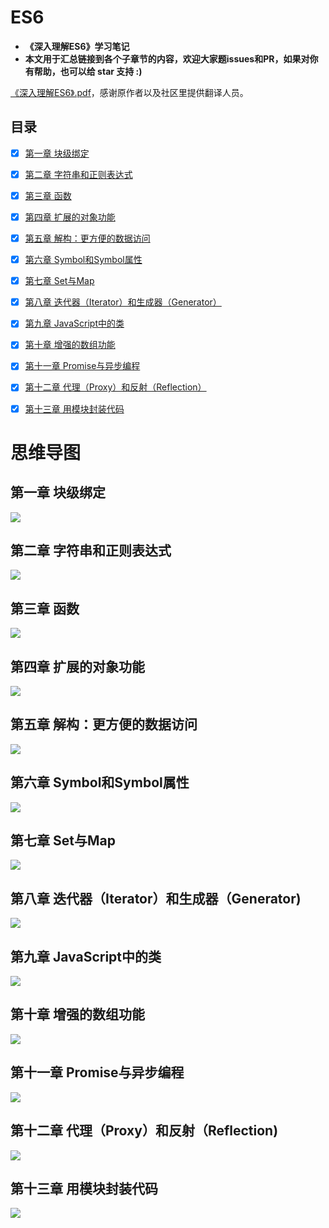 # ES6    
* **《深入理解ES6》学习笔记**
*  **本文用于汇总链接到各个子章节的内容，欢迎大家题issues和PR，如果对你有帮助，也可以给 star 支持 :)**

[《深入理解ES6》.pdf][27]，感谢原作者以及社区里提供翻译人员。
## 目录

- [x] [第一章 块级绑定][1]

- [x] [第二章 字符串和正则表达式][2]

- [x] [第三章 函数][3]

- [x] [第四章 扩展的对象功能][4]

- [x] [第五章 解构：更方便的数据访问][5]

- [x] [第六章 Symbol和Symbol属性][6]

- [x] [第七章 Set与Map][7]

- [x] [第八章 迭代器（Iterator）和生成器（Generator）][8]

- [x] [第九章 JavaScript中的类][9]

- [x] [第十章 增强的数组功能][10]

- [x] [第十一章 Promise与异步编程][11]

- [x] [第十二章 代理（Proxy）和反射（Reflection）][12]

- [x] [第十三章 用模块封装代码][13]

#  思维导图

## 第一章 块级绑定
    
![][14]   

## 第二章 字符串和正则表达式
![][15]

## 第三章 函数    
![][16]

## 第四章 扩展的对象功能
![][17]

## 第五章 解构：更方便的数据访问
![][18]

## 第六章 Symbol和Symbol属性
![][19]

## 第七章 Set与Map
![][20]

## 第八章 迭代器（Iterator）和生成器（Generator)
![][21]

## 第九章 JavaScript中的类
![][22]

## 第十章 增强的数组功能
![][23]

## 第十一章 Promise与异步编程
![][24]

## 第十二章 代理（Proxy）和反射（Reflection)
![][25]

## 第十三章 用模块封装代码
![][26]


[1]: https://github.com/CL0610/ES6-learning/blob/master/1.%E5%9D%97%E7%BA%A7%E7%BB%91%E5%AE%9A/1.%E5%9D%97%E7%BA%A7%E7%BB%91%E5%AE%9A.md
[2]: https://github.com/CL0610/ES6-learning/blob/master/2.%E5%AD%97%E7%AC%A6%E4%B8%B2%E4%B8%8E%E6%AD%A3%E5%88%99%E8%A1%A8%E8%BE%BE%E5%BC%8F/%E5%AD%97%E7%AC%A6%E4%B8%B2%E4%B8%8E%E6%AD%A3%E5%88%99%E8%A1%A8%E8%BE%BE%E5%BC%8F.md
[3]: https://github.com/CL0610/ES6-learning/blob/master/3.%E5%87%BD%E6%95%B0/3.%E6%B7%B1%E5%85%A5%E7%90%86%E8%A7%A3ES6--%E5%87%BD%E6%95%B0.md
[4]: https://github.com/CL0610/ES6-learning/blob/master/4.%E6%89%A9%E5%B1%95%E7%9A%84%E5%AF%B9%E8%B1%A1%E5%8A%9F%E8%83%BD/%E6%B7%B1%E5%85%A5%E7%90%86%E8%A7%A3ES6--%E6%89%A9%E5%B1%95%E7%9A%84%E5%AF%B9%E8%B1%A1%E5%8A%9F%E8%83%BD.md
[5]: https://github.com/CL0610/ES6-learning/blob/master/4.%E6%89%A9%E5%B1%95%E7%9A%84%E5%AF%B9%Ehttps://github.com/CL0610/ES6-learning/blob/master/5.%E8%A7%A3%E6%9E%84%EF%BC%9A%E6%9B%B4%E6%96%B9%E4%BE%BF%E7%9A%84%E6%95%B0%E6%8D%AE%E8%AE%BF%E9%97%AE/%E6%B7%B1%E5%85%A5%E7%90%86%E8%A7%A3ES6--5.%E8%A7%A3%E6%9E%84%EF%BC%9A%E6%9B%B4%E6%96%B9%E4%BE%BF%E7%9A%84%E6%95%B0%E6%8D%AE%E8%AE%BF%E9%97%AE.md
[6]:https://github.com/CL0610/ES6-learning/blob/master/6.%E7%AC%A6%E5%8F%B7%E4%B8%8E%E7%AC%A6%E5%8F%B7%E5%B1%9E%E6%80%A7/6.%E7%AC%A6%E5%8F%B7%E4%B8%8E%E7%AC%A6%E5%8F%B7%E5%B1%9E%E6%80%A7.md
[7]:https://github.com/CL0610/ES6-learning/blob/master/7.Set%E5%92%8CMap/7.Set%E5%92%8CMap.md
[8]:https://github.com/CL0610/ES6-learning/blob/master/8.%E8%BF%AD%E4%BB%A3%E5%99%A8%E4%B8%8E%E7%94%9F%E6%88%90%E5%99%A8/%E8%BF%AD%E4%BB%A3%E5%99%A8%E4%B8%8E%E7%94%9F%E6%88%90%E5%99%A8.md
[9]:https://github.com/CL0610/ES6-learning/blob/master/9.JS%E7%9A%84%E7%B1%BB/JS%E7%9A%84%E7%B1%BB.md
[10]:https://github.com/CL0610/ES6-learning/blob/master/10.%E5%A2%9E%E5%BC%BA%E7%9A%84%E6%95%B0%E7%BB%84%E5%8A%9F%E8%83%BD/%E5%A2%9E%E5%BC%BA%E7%9A%84%E6%95%B0%E7%BB%84%E5%8A%9F%E8%83%BD.md
[11]:https://github.com/CL0610/ES6-learning/blob/master/11.Promise%E4%B8%8E%E5%BC%82%E6%AD%A5%E7%BC%96%E7%A8%8B/Promise%E4%B8%8E%E5%BC%82%E6%AD%A5%E7%BC%96%E7%A8%8B.md
[12]:https://github.com/CL0610/ES6-learning/blob/master/12.%E4%BB%A3%E7%90%86%E4%B8%8E%E5%8F%8D%E5%B0%84%E6%8E%A5%E5%8F%A3/%E4%BB%A3%E7%90%86%E4%B8%8E%E5%8F%8D%E5%B0%84%E6%8E%A5%E5%8F%A3.md
[13]:https://github.com/CL0610/ES6-learning/blob/master/13.%E7%94%A8%E6%A8%A1%E5%9D%97%E5%B0%81%E8%A3%85%E4%BB%A3%E7%A0%81/%E7%94%A8%E6%A8%A1%E5%9D%97%E5%B0%81%E8%A3%85%E4%BB%A3%E7%A0%81.md
[14]:https://github.com/CL0610/ES6-learning/blob/master/1.%E5%9D%97%E7%BA%A7%E7%BB%91%E5%AE%9A/%E5%9D%97%E7%BA%A7%E7%BB%91%E5%AE%9A.png
[15]:https://github.com/CL0610/ES6-learning/blob/master/2.%E5%AD%97%E7%AC%A6%E4%B8%B2%E4%B8%8E%E6%AD%A3%E5%88%99%E8%A1%A8%E8%BE%BE%E5%BC%8F/%E5%AD%97%E7%AC%A6%E4%B8%B2%E4%B8%8E%E6%AD%A3%E5%88%99%E8%A1%A8%E8%BE%BE%E5%BC%8F.png
[16]:https://github.com/CL0610/ES6-learning/blob/master/3.%E5%87%BD%E6%95%B0/%E5%87%BD%E6%95%B0.png
[17]:https://github.com/CL0610/ES6-learning/blob/master/4.%E6%89%A9%E5%B1%95%E7%9A%84%E5%AF%B9%E8%B1%A1%E5%8A%9F%E8%83%BD/%E6%89%A9%E5%B1%95%E7%9A%84%E5%AF%B9%E8%B1%A1%E5%8A%9F%E8%83%BD.png
[18]:https://github.com/CL0610/ES6-learning/blob/master/5.%E8%A7%A3%E6%9E%84%EF%BC%9A%E6%9B%B4%E6%96%B9%E4%BE%BF%E7%9A%84%E6%95%B0%E6%8D%AE%E8%AE%BF%E9%97%AE/%E8%A7%A3%E6%9E%84%EF%BC%9A%E6%9B%B4%E6%96%B9%E4%BE%BF%E7%9A%84%E6%95%B0%E6%8D%AE%E8%AE%BF%E9%97%AE.png
[19]:https://github.com/CL0610/ES6-learning/blob/master/6.%E7%AC%A6%E5%8F%B7%E4%B8%8E%E7%AC%A6%E5%8F%B7%E5%B1%9E%E6%80%A7/%E7%AC%A6%E5%8F%B7%E4%B8%8E%E7%AC%A6%E5%8F%B7%E5%B1%9E%E6%80%A7.png
[20]:https://github.com/CL0610/ES6-learning/blob/master/7.Set%E5%92%8CMap/Set%E5%92%8CMap.png
[21]:https://github.com/CL0610/ES6-learning/blob/master/8.%E8%BF%AD%E4%BB%A3%E5%99%A8%E4%B8%8E%E7%94%9F%E6%88%90%E5%99%A8/%E8%BF%AD%E4%BB%A3%E5%99%A8%E4%B8%8E%E7%94%9F%E6%88%90%E5%99%A8.png
[22]:https://github.com/CL0610/ES6-learning/blob/master/9.JS%E7%9A%84%E7%B1%BB/JS%E7%9A%84%E7%B1%BB.png
[23]:https://github.com/CL0610/ES6-learning/blob/master/10.%E5%A2%9E%E5%BC%BA%E7%9A%84%E6%95%B0%E7%BB%84%E5%8A%9F%E8%83%BD/%E5%A2%9E%E5%BC%BA%E7%9A%84%E6%95%B0%E7%BB%84%E5%8A%9F%E8%83%BD.png
[24]:https://github.com/CL0610/ES6-learning/blob/master/11.Promise%E4%B8%8E%E5%BC%82%E6%AD%A5%E7%BC%96%E7%A8%8B/Promise%E4%B8%8E%E5%BC%82%E6%AD%A5%E7%BC%96%E7%A8%8B.png
[25]:https://github.com/CL0610/ES6-learning/blob/master/12.%E4%BB%A3%E7%90%86%E4%B8%8E%E5%8F%8D%E5%B0%84%E6%8E%A5%E5%8F%A3/%E4%BB%A3%E7%90%86%E4%B8%8E%E5%8F%8D%E5%B0%84%E6%8E%A5%E5%8F%A3.png
[26]:https://github.com/CL0610/ES6-learning/blob/master/13.%E7%94%A8%E6%A8%A1%E5%9D%97%E5%B0%81%E8%A3%85%E4%BB%A3%E7%A0%81/%E7%94%A8%E6%A8%A1%E5%9D%97%E5%B0%81%E8%A3%85%E4%BB%A3%E7%A0%81.png
[27]:https://github.com/CL0610/ES6-learning/blob/master/%E6%B7%B1%E5%85%A5%E7%90%86%E8%A7%A3ES6.pdf

